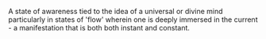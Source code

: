 A state of awareness tied to the idea of a universal or divine mind particularly in states of 'flow' wherein one is deeply immersed in the current - a manifestation that is both both instant and constant.